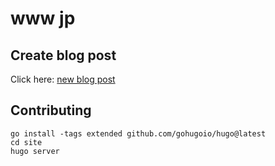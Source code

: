 # www jp

## Create blog post

Click here: [new blog post](https://github.com/devhou-se/www-jp/issues/new?labels=post)

## Contributing
```shell
go install -tags extended github.com/gohugoio/hugo@latest
cd site
hugo server
```
